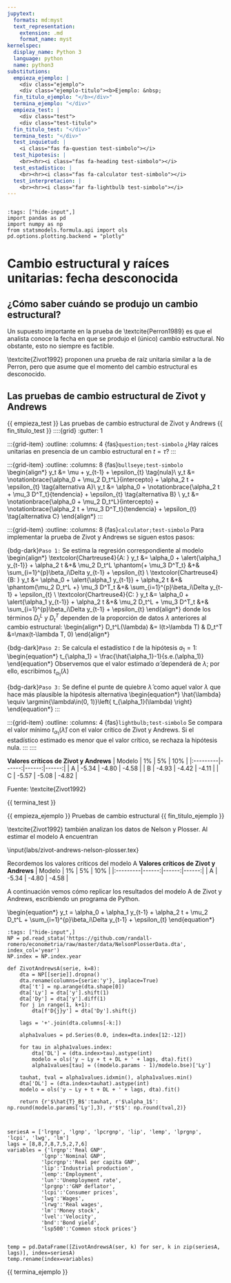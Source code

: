```yaml
---
jupytext:
  formats: md:myst
  text_representation:
    extension: .md
    format_name: myst
kernelspec:
  display_name: Python 3
  language: python
  name: python3
substitutions:
  empieza_ejemplo: |
    <div class="ejemplo">
    <div class="ejemplo-titulo"><b>Ejemplo: &nbsp;
  fin_titulo_ejemplo: "</b></div>"
  termina_ejemplo: "</div>"
  empieza_test: |
    <div class="test">
    <div class="test-titulo">
  fin_titulo_test: "</div>"
  termina_test: "</div>"
  test_inquietud: |
    <i class="fas fa-question test-simbolo"></i>
  test_hipotesis: |
    <br><hr><i class="fas fa-heading test-simbolo"></i>
  test_estadistico: |
    <br><hr><i class="fas fa-calculator test-simbolo"></i>
  test_interpretacion: |
    <br><hr><i class="far fa-lightbulb test-simbolo"></i>
---
```




```{include} ../math-definitions.md
```


```{code-cell} ipython3
:tags: ["hide-input",]
import pandas as pd
import numpy as np
from statsmodels.formula.api import ols
pd.options.plotting.backend = "plotly"
```


# Cambio estructural y raíces unitarias: fecha desconocida


## ¿Cómo saber cuándo se produjo un cambio estructural?

Un supuesto importante en la prueba de \textcite{Perron1989} es que el analista conoce la fecha en que se produjo el (único) cambio estructural. No obstante, esto no siempre es factible.

\textcite{Zivot1992} proponen una prueba de raíz unitaria similar a la de Perron, pero que asume que el momento del cambio estructural es desconocido.









## Las pruebas de cambio estructural de Zivot y Andrews

{{ empieza_test }} Las pruebas de cambio estructural de Zivot y Andrews {{ fin_titulo_test }}
::::{grid} 
:gutter: 1

:::{grid-item}
:outline: 
:columns: 4
{fas}`question;test-simbolo`
¿Hay raíces unitarias en presencia de un cambio estructural en $t=\tau$?
:::

:::{grid-item} 
:outline: 
:columns: 8
{fas}`bullseye;test-simbolo`
\begin{align*}
y_t &= \mu +  y_{t-1}  + \epsilon_{t} \tag{nula}\\
y_t &= \notationbrace{\alpha_0 + \mu_2 D_t^L}{intercepto} + \alpha_2 t  + \epsilon_{t} \tag{alternativa A}\\
y_t &= \alpha_0 + \notationbrace{\alpha_2 t + \mu_3 D^T_t}{tendencia} +  \epsilon_{t} \tag{alternativa B} \\
y_t &= \notationbrace{\alpha_0 + \mu_2 D_t^L}{intercepto} + \notationbrace{\alpha_2 t + \mu_3 D^T_t}{tendencia} +  \epsilon_{t} \tag{alternativa C}
\end{align*}
:::

:::{grid-item} 
:outline: 
:columns: 8
{fas}`calculator;test-simbolo`
Para implementar la prueba de Zivot y Andrews se siguen estos pasos:

{bdg-dark}`Paso 1:` Se estima la regresión correspondiente al modelo
\begin{align*}
\textcolor{Chartreuse4}{A: } y_t &= \alpha_0 + \alert{\alpha_1 y_{t-1}} + \alpha_2 t  &+& \mu_2 D_t^L \phantom{+ \mu_3 D^T_t}  &+& \sum_{i=1}^{p}\beta_i\Delta y_{t-1} + \epsilon_{t} \\
\textcolor{Chartreuse4}{B: } y_t &= \alpha_0 + \alert{\alpha_1 y_{t-1}} + \alpha_2 t  &+& \phantom{\mu_2 D_t^L +} \mu_3 D^T_t  &+& \sum_{i=1}^{p}\beta_i\Delta y_{t-1} + \epsilon_{t}  \\
\textcolor{Chartreuse4}{C: } y_t &= \alpha_0 + \alert{\alpha_1 y_{t-1}} + \alpha_2 t  &+& \mu_2 D_t^L + \mu_3 D^T_t &+& \sum_{i=1}^{p}\beta_i\Delta y_{t-1} + \epsilon_{t}
\end{align*}
donde los términos $D_t^L$ y $D_t^T$ dependen de la proporción de datos $\lambda$ anteriores al cambio estructural:
\begin{align*}
D_t^L(\lambda) &= I(t>\lambda T)  &  D_t^T &=\max(t-\lambda T, 0)
\end{align*}

{bdg-dark}`Paso 2:` Se calcula el estadístico $t$ de la hipótesis $a_1=1$:
\begin{equation*}
t_{\alpha_1} = \frac{\hat{\alpha_1}-1}{s.e.(\alpha_1)}
\end{equation*}
Observemos que el valor estimado $\hat{\alpha}$ dependerá de $\lambda$; por ello, escribimos $t_{\alpha_1}(\lambda)$

{bdg-dark}`Paso 3:` Se define el punte de quiebre $\hat{\lambda}$ como aquel valor $\lambda$ que hace más plausible la hipótesis alternativa
\begin{equation*}
\hat{\lambda} \equiv \argmin{\lambda\in(0, 1)}\left\{ t_{\alpha_1}(\lambda) \right\}
\end{equation*}
:::

:::{grid-item} 
:outline: 
:columns: 4
{fas}`lightbulb;test-simbolo` 
Se compara el valor mínimo $t_{\alpha_1}(\hat\lambda)$ con el valor crítico de Zivot y Andrews. Si el estadístico estimado es menor que el valor crítico, se rechaza la hipótesis nula.
:::
::::

**Valores críticos de Zivot y Andrews**
| Modelo   |    1% |    5% |   10% |
|:---------|------:|------:|------:|
| A        | -5.34 | -4.80 | -4.58 |
| B        | -4.93 | -4.42 | -4.11 |
| C        | -5.57 | -5.08 | -4.82 |

Fuente: \textcite{Zivot1992}

{{ termina_test }}



{{ empieza_ejemplo }} Pruebas de cambio estructural {{ fin_titulo_ejemplo }}

\textcite{Zivot1992} también analizan los datos de Nelson y Plosser. Al estimar el modelo A encuentran

\input{labs/zivot-andrews-nelson-plosser.tex}


Recordemos los valores críticos del modelo A
**Valores críticos de Zivot y Andrews**
| Modelo   |    1% |    5% |   10% |
|:---------|------:|------:|------:|
| A        | -5.34 | -4.80 | -4.58 |


A continuación vemos cómo replicar los resultados del modelo A de Zivot y Andrews, escribiendo un programa de Python.

\begin{equation*}
y_t = \alpha_0 + \alpha_1 y_{t-1} + \alpha_2 t  + \mu_2 D_t^L  + \sum_{i=1}^{p}\beta_i\Delta y_{t-1} + \epsilon_{t}
\end{equation*}


```{code-cell} ipython3
:tags: ["hide-input",]
NP = pd.read_stata('https://github.com/randall-romero/econometria/raw/master/data/NelsonPlosserData.dta', index_col='year')
NP.index = NP.index.year

def ZivotAndrewsA(serie, k=8):
    dta = NP[[serie]].dropna()
    dta.rename(columns={serie:'y'}, inplace=True)
    dta['t'] = np.arange(dta.shape[0])
    dta['Ly'] = dta['y'].shift(1)
    dta['Dy'] = dta['y'].diff(1)
    for j in range(1, k+1):
        dta[f'D{j}y'] = dta['Dy'].shift(j)    

    lags = '+'.join(dta.columns[-k:])

    alpha1values = pd.Series(0.0, index=dta.index[12:-12])

    for tau in alpha1values.index:
        dta['DL'] = (dta.index>tau).astype(int)
        modelo = ols('y ~ Ly + t + DL + ' + lags, dta).fit()
        alpha1values[tau] = ((modelo.params - 1)/modelo.bse)['Ly']

    tauhat, tval = alpha1values.idxmin(), alpha1values.min()
    dta['DL'] = (dta.index>tauhat).astype(int)
    modelo = ols('y ~ Ly + t + DL + ' + lags, dta).fit()

    return {r'$\hat{T}_B$':tauhat, r'$\alpha_1$': np.round(modelo.params['Ly'],3), r'$t$': np.round(tval,2)}



seriesA = ['lrgnp', 'lgnp', 'lpcrgnp', 'lip', 'lemp', 'lprgnp', 'lcpi', 'lwg', 'lm']
lags = [8,8,7,8,7,5,2,7,6]
variables = {'lrgnp':'Real GNP',
           'lgnp':'Nominal GNP',
           'lpcrgnp':'Real per capita GNP',
           'lip':'Industrial production',
           'lemp':'Employment',
           'lun':'Unemployment rate',
           'lprgnp':'GNP deflator',
           'lcpi':'Consumer prices',
           'lwg':'Wages',
           'lrwg':'Real wages',
           'lm':'Money stock',
           'lvel':'Velocity',
           'bnd':'Bond yield',
           'lsp500':'Common stock prices'}


temp = pd.DataFrame([ZivotAndrewsA(ser, k) for ser, k in zip(seriesA, lags)], index=seriesA)
temp.rename(index=variables)
```



{{ termina_ejemplo }}
